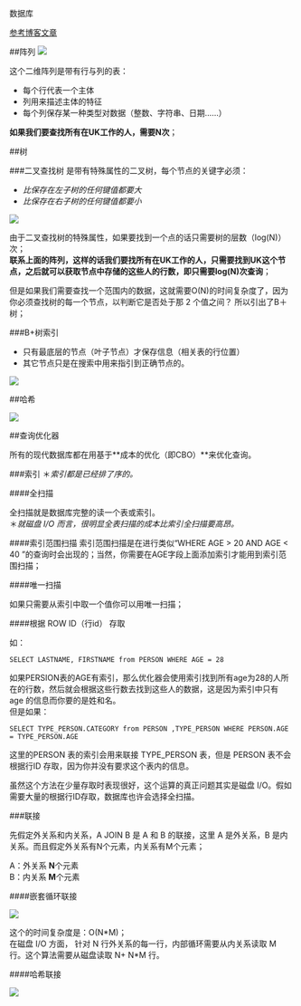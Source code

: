 数据库

[参考博客文章](http://blog.jobbole.com/100349/)



##阵列
![](http://ww2.sinaimg.cn/large/7cc829d3jw1f3drdpqm1oj20cl0apdhp.jpg)

这个二维阵列是带有行与列的表：

- 每个行代表一个主体  
- 列用来描述主体的特征  
- 每个列保存某一种类型对数据（整数、字符串、日期……） 

**如果我们要查找所有在UK工作的人，需要N次**；

##树

###二叉查找树
是带有特殊属性的二叉树，每个节点的关键字必须：

- *比保存在左子树的任何键值都要大*
- *比保存在右子树的任何键值都要小*

![](http://jbcdn2.b0.upaiyun.com/2016/05/432222c9e8cd2d665083915430ae1a2e.png)  

由于二叉查找树的特殊属性，如果要找到一个点的话只需要树的层数（log(N)）次；  
**联系上面的阵列，这样的话我们要找所有在UK工作的人，只需要找到UK这个节点，之后就可以获取节点中存储的这些人的行数，即只需要log(N)次查询**；  

但是如果我们需要查找一个范围内的数据，这就需要O(N)的时间复杂度了，因为你必须查找树的每一个节点，以判断它是否处于那 2 个值之间？  所以引出了B＋树；

###B+树索引

- 只有最底层的节点（叶子节点）才保存信息（相关表的行位置）
- 其它节点只是在搜索中用来指引到正确节点的。

![](http://jbcdn2.b0.upaiyun.com/2016/05/15c4b064af9ac7f357404a1b17ff1cae.png)


##哈希

![](http://ww1.sinaimg.cn/large/7cc829d3jw1f3drdsruaqj20hp09075r.jpg)





##查询优化器

所有的现代数据库都在用基于**成本的优化（即CBO）**来优化查询。

###索引
＊*索引都是已经排了序的。*

####全扫描

全扫描就是数据库完整的读一个表或索引。  
＊*就磁盘 I/O 而言，很明显全表扫描的成本比索引全扫描要高昂。*

####索引范围扫描
索引范围扫描是在进行类似“WHERE AGE > 20 AND AGE < 40 ”的查询时会出现的；当然，你需要在AGE字段上面添加索引才能用到索引范围扫描；

####唯一扫描

如果只需要从索引中取一个值你可以用唯一扫描；

####根据 ROW ID（行id） 存取

如：  

	SELECT LASTNAME, FIRSTNAME from PERSON WHERE AGE = 28
	
如果PERSION表的AGE有索引，那么优化器会使用索引找到所有age为28的人所在的行数，然后就会根据这些行数去找到这些人的数据，这是因为索引中只有 age 的信息而你要的是姓和名。  
但是如果：

	SELECT TYPE_PERSON.CATEGORY from PERSON ,TYPE_PERSON WHERE PERSON.AGE = TYPE_PERSON.AGE
	
这里的PERSON 表的索引会用来联接 TYPE_PERSON 表，但是 PERSON 表不会根据行ID 存取，因为你并没有要求这个表内的信息。

虽然这个方法在少量存取时表现很好，这个运算的真正问题其实是磁盘 I/O。假如需要大量的根据行ID存取，数据库也许会选择全扫描。



###联接

先假定外关系和内关系，A JOIN B 是 A 和 B 的联接，这里 A 是外关系，B 是内关系。而且假定外关系有N个元素，内关系有M个元素；  

A：外关系  **N**个元素  
B：内关系  **M**个元素

####嵌套循环联接

![](http://ww2.sinaimg.cn/mw690/7cc829d3jw1f3drdvtvlqj20er09njtc.jpg)

这个的时间复杂度是：O(N\*M)；  
在磁盘 I/O 方面， 针对 N 行外关系的每一行，内部循环需要从内关系读取 M 行。这个算法需要从磁盘读取 N+ N\*M 行。

####哈希联接

![](http://ww3.sinaimg.cn/large/7cc829d3jw1f3drdvx8ikj20jb0d0mzp.jpg)

